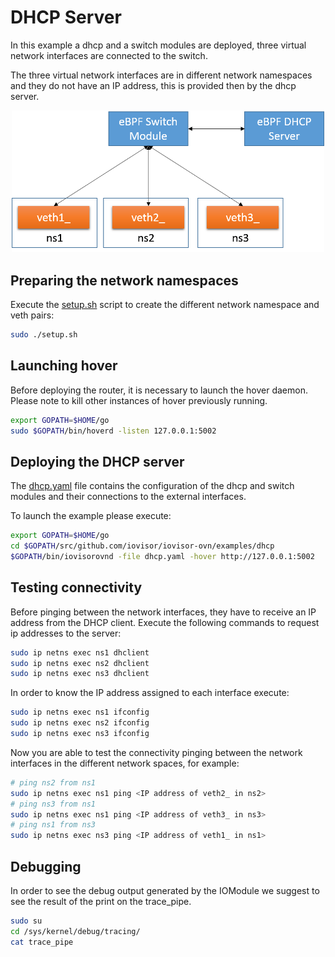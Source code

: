 # DHCP Server

In this example a dhcp and a switch modules are deployed, three virtual network interfaces are connected to the switch.

The three virtual network interfaces are in different network namespaces and they do not have an IP address, this is provided then by the dhcp server.

<center><a href="../../images/dhcp_tutorial.png"><img src="../../images/dhcp_tutorial.png" width=500></a></center>

## Preparing the network namespaces

Execute the [setup.sh](./setup.sh) script to create the different network namespace and veth pairs:

```bash
sudo ./setup.sh
```

## Launching hover

Before deploying the router, it is necessary to launch the hover daemon.
Please note to kill other instances of hover previously running.

```bash
export GOPATH=$HOME/go
sudo $GOPATH/bin/hoverd -listen 127.0.0.1:5002
```

## Deploying the DHCP server

The [dhcp.yaml](./dhcp.yaml) file contains the configuration of the dhcp and switch modules and their connections to the external interfaces.

To launch the example please execute:

```bash
export GOPATH=$HOME/go
cd $GOPATH/src/github.com/iovisor/iovisor-ovn/examples/dhcp
$GOPATH/bin/iovisorovnd -file dhcp.yaml -hover http://127.0.0.1:5002
```

## Testing connectivity

Before pinging between the network interfaces, they have to receive an IP address from the DHCP client.
Execute the following commands to request ip addresses to the server:

```bash
sudo ip netns exec ns1 dhclient
sudo ip netns exec ns2 dhclient
sudo ip netns exec ns3 dhclient
```

In order to know the IP address assigned to each interface execute:

```bash
sudo ip netns exec ns1 ifconfig
sudo ip netns exec ns2 ifconfig
sudo ip netns exec ns3 ifconfig
```

Now you are able to test the connectivity pinging between the network interfaces
in the different network spaces, for example:

```bash
# ping ns2 from ns1
sudo ip netns exec ns1 ping <IP address of veth2_ in ns2>
# ping ns3 from ns1
sudo ip netns exec ns1 ping <IP address of veth3_ in ns3>
# ping ns1 from ns3
sudo ip netns exec ns3 ping <IP address of veth1_ in ns1>
```

## Debugging

In order to see the debug output generated by the IOModule we suggest to see the result of the print on the trace_pipe.

```bash
sudo su
cd /sys/kernel/debug/tracing/
cat trace_pipe
```

